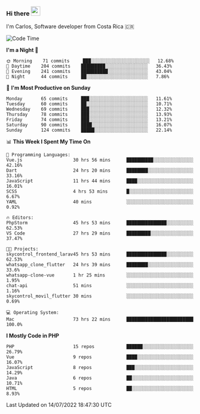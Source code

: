 ### Hi there <img src="https://media.giphy.com/media/hvRJCLFzcasrR4ia7z/giphy.gif" width="25px" height="25px">

I'm Carlos, Software developer from Costa Rica 🇨🇷

<!--START_SECTION:waka-->
![Code Time](http://img.shields.io/badge/Code%20Time-0%20secs-blue)

**I'm a Night 🦉** 

```text
🌞 Morning    71 commits     ███░░░░░░░░░░░░░░░░░░░░░░   12.68% 
🌆 Daytime    204 commits    █████████░░░░░░░░░░░░░░░░   36.43% 
🌃 Evening    241 commits    ██████████░░░░░░░░░░░░░░░   43.04% 
🌙 Night      44 commits     ██░░░░░░░░░░░░░░░░░░░░░░░   7.86%

```
📅 **I'm Most Productive on Sunday** 

```text
Monday       65 commits     ███░░░░░░░░░░░░░░░░░░░░░░   11.61% 
Tuesday      60 commits     ██░░░░░░░░░░░░░░░░░░░░░░░   10.71% 
Wednesday    69 commits     ███░░░░░░░░░░░░░░░░░░░░░░   12.32% 
Thursday     78 commits     ███░░░░░░░░░░░░░░░░░░░░░░   13.93% 
Friday       74 commits     ███░░░░░░░░░░░░░░░░░░░░░░   13.21% 
Saturday     90 commits     ████░░░░░░░░░░░░░░░░░░░░░   16.07% 
Sunday       124 commits    █████░░░░░░░░░░░░░░░░░░░░   22.14%

```


📊 **This Week I Spent My Time On** 

```text
💬 Programming Languages: 
Vue.js                   30 hrs 56 mins      ██████████░░░░░░░░░░░░░░░   42.16% 
Dart                     24 hrs 20 mins      ████████░░░░░░░░░░░░░░░░░   33.16% 
JavaScript               11 hrs 44 mins      ████░░░░░░░░░░░░░░░░░░░░░   16.01% 
SCSS                     4 hrs 53 mins       █░░░░░░░░░░░░░░░░░░░░░░░░   6.67% 
YAML                     40 mins             ░░░░░░░░░░░░░░░░░░░░░░░░░   0.92%

🔥 Editors: 
PhpStorm                 45 hrs 53 mins      ███████████████░░░░░░░░░░   62.53% 
VS Code                  27 hrs 29 mins      █████████░░░░░░░░░░░░░░░░   37.47%

🐱‍💻 Projects: 
skycontrol_frontend_larav45 hrs 53 mins      ███████████████░░░░░░░░░░   62.53% 
whatsapp_clone_flutter   24 hrs 39 mins      ████████░░░░░░░░░░░░░░░░░   33.6% 
whatsapp-clone-vue       1 hr 25 mins        ░░░░░░░░░░░░░░░░░░░░░░░░░   1.95% 
chat-api                 51 mins             ░░░░░░░░░░░░░░░░░░░░░░░░░   1.16% 
skycontrol_movil_flutter 30 mins             ░░░░░░░░░░░░░░░░░░░░░░░░░   0.69%

💻 Operating System: 
Mac                      73 hrs 22 mins      █████████████████████████   100.0%

```

**I Mostly Code in PHP** 

```text
PHP                      15 repos            ██████░░░░░░░░░░░░░░░░░░░   26.79% 
Vue                      9 repos             ████░░░░░░░░░░░░░░░░░░░░░   16.07% 
JavaScript               8 repos             ███░░░░░░░░░░░░░░░░░░░░░░   14.29% 
Java                     6 repos             ██░░░░░░░░░░░░░░░░░░░░░░░   10.71% 
HTML                     5 repos             ██░░░░░░░░░░░░░░░░░░░░░░░   8.93%

```



 Last Updated on 14/07/2022 18:47:30 UTC
<!--END_SECTION:waka-->
